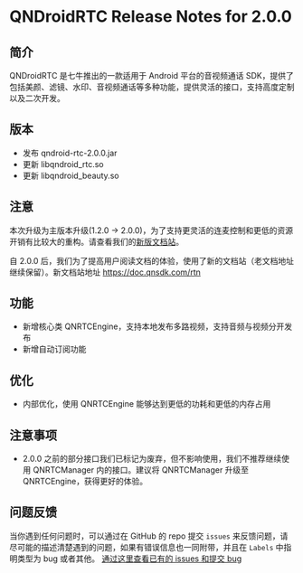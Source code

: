 # QNDroidRTC Release Notes for 2.0.0

## 简介

QNDroidRTC 是七牛推出的一款适用于 Android 平台的音视频通话 SDK，提供了包括美颜、滤镜、水印、音视频通话等多种功能，提供灵活的接口，支持高度定制以及二次开发。

## 版本

- 发布 qndroid-rtc-2.0.0.jar
- 更新 libqndroid_rtc.so
- 更新 libqndroid_beauty.so

## 注意

本次升级为主版本升级(1.2.0 -> 2.0.0)，为了支持更灵活的连麦控制和更低的资源开销有比较大的重构。请查看我们的[新版文档站](https://doc.qnsdk.com/rtn/android/)。

自 2.0.0 后，我们为了提高用户阅读文档的体验，使用了新的文档站（老文档地址继续保留）。新文档站地址 https://doc.qnsdk.com/rtn

## 功能

- 新增核心类 QNRTCEngine，支持本地发布多路视频，支持音频与视频分开发布
- 新增自动订阅功能

## 优化

- 内部优化，使用 QNRTCEngine 能够达到更低的功耗和更低的内存占用

## 注意事项

- 2.0.0 之前的部分接口我们已标记为废弃，但不影响使用，我们不推荐继续使用 QNRTCManager 内的接口。建议将 QNRTCManager 升级至 QNRTCEngine，获得更好的体验。

## 问题反馈

当你遇到任何问题时，可以通过在 GitHub 的 repo 提交 `issues` 来反馈问题，请尽可能的描述清楚遇到的问题，如果有错误信息也一同附带，并且在 ```Labels``` 中指明类型为 bug 或者其他。 [通过这里查看已有的 issues 和提交 bug](https://github.com/pili-engineering/QNRTC-Android)
